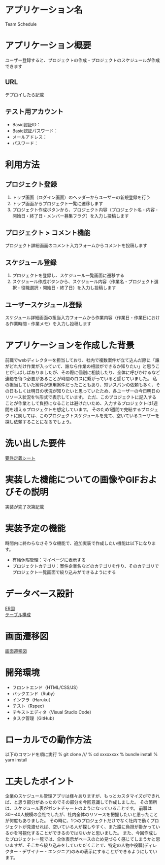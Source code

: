 # アプリケーション名
Team Schedule

# アプリケーション概要
ユーザー登録すると、プロジェクトの作成・プロジェクトのスケジュールが作成できます

## URL
デプロイしたら記載

## テスト用アカウント
- Basic認証ID：
- Basic認証パスワード：
- メールアドレス：
- パスワード：

# 利用方法

## プロジェクト登録
1. トップ画面（ログイン画面）のヘッダーからユーザーの新規登録を行う
2. トップ画面からプロジェクト一覧に遷移します
3. プロジェクト作成ボタンから、プロジェクト内容（プロジェクト名・内容・開始日・終了日・メンバー募集フラグ）を入力し投稿します

## プロジェクト > コメント機能
プロジェクト詳細画面のコメント入力フォームからコメントを投稿します

## スケジュール登録
1. プロジェクトを登録し、スケジュール一覧画面に遷移する
2. スケジュール作成ボタンから、スケジュール内容（作業名・プロジェクト選択・役職選択・開始日・終了日）を入力し投稿します

## ユーザースケジュール登録
スケジュール詳細画面の担当入力フォームから作業内容（作業日・作業日における作業時間・作業メモ）を入力し投稿します

# アプリケーションを作成した背景
前職でwebディレクターを担当しており、社内で複数案件が立て込んだ際に「誰がどれだけ作業が入っていて、誰なら作業の相談ができるか知りたい」と思うことがしばしばありましたが、その際に個別に相談したり、全体に呼びかけるなど連絡を待つ必要があることが時間のロスに繋がっていると感じていました。  私の担当していた案件が運用案件だったこともあり、短いスパンの依頼も多く、その日もしくは明日の状況が知りたいと思っていたため、各ユーザーの今日明日のリソース状況を％形式で表示しています。  ただ、このプロジェクトに記入することが作業として負担になることは避けたいため、入力するプロジェクトは1週間を超えるプロジェクトを想定しています。  そのため1週間で完結するプロジェクトに関しては、このプロジェクトスケジュールを見て、空いているユーザーを探し依頼することになるでしょう。

# 洗い出した要件
[要件定義シート](https://docs.google.com/spreadsheets/d/14Rqa1rF6dQdE0cw9Kupy9lhJ2g-8dwzf3t4tsl7MiAs/edit?usp=sharing)

# 実装した機能についての画像やGIFおよびその説明
実装が完了次第記載

# 実装予定の機能
時間内に終わらなさそうな機能で、追加実装で作成したい機能は以下になります。
- 有給休暇管理：マイページに表示する
- プロジェクトカテゴリ：案件企業名などのカテゴリを作り、そのカテゴリでプロジェクト一覧画面で絞り込みができるようにする

# データベース設計
[ER図](team_schedule.dio)  
[テーブル構成](team_schedule_db.md)

# 画面遷移図
[画面遷移図](https://docs.google.com/spreadsheets/d/14Rqa1rF6dQdE0cw9Kupy9lhJ2g-8dwzf3t4tsl7MiAs/edit?usp=sharing)

# 開発環境
- フロントエンド（HTML/CSS/JS）
- バックエンド（Ruby）
- インフラ（Haruku）
- テスト（Rspec）
- テキストエディタ（Visual Studio Code）
- タスク管理（GitHub）

# ローカルでの動作方法
以下のコマンドを順に実行
% git clone ///
% cd xxxxxxxx
% bundle install
% yarn install

# 工夫したポイント
企業のスケジュール管理アプリは様々ありますが、もっとカスタマイズができれば、と思う部分があったのでその部分を今回意識して作成しました。
その箇所は、スケジュール表がガントチャートのようになっていることです。
前職は30〜40人規模の会社でしたが、社内全体のリソースを把握したいと思ったことが何度もありました。
その時に、1つのプロジェクトだけでなく社内で動くプロジェクトが見渡せれば、空いている人が探しやすく、また誰に負担が掛かっているかを可視化することができるのではないかと思いました。
また、今回作成したプロジェクト一覧では、全体表示がベースのため見づらく感じてしまうかと思いますが、そこから絞り込みをしていただくことで、特定の人物や役職(ディレクター・デザイナー・エンジニア)のみの表示にすることができるようにしています。
